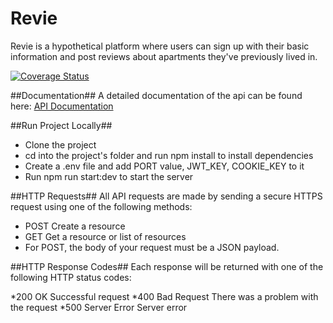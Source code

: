 # Revie
Revie is a hypothetical platform where users can sign up with their basic information and post reviews about apartments they've previously lived in. 

[![Coverage Status](https://coveralls.io/repos/github/donaldcrane/Revie/badge.svg?branch=develop)](https://coveralls.io/github/donaldcrane/Revie?branch=develop)

##Documentation##
A detailed documentation of the api can be found here: [API Documentation](https://documenter.getpostman.com/view/11971882/TWDdiYeC#fd839427-74df-409a-9668-8fb0620faa9a)

##Run Project Locally##
* Clone the project
* cd into the project's folder and run npm install to install dependencies
* Create a .env file and add PORT value, JWT_KEY, COOKIE_KEY to it
* Run npm run start:dev to start the server


##HTTP Requests##
All API requests are made by sending a secure HTTPS request using one of the following methods:

* POST Create a resource
* GET Get a resource or list of resources
* For POST, the body of your request must be a JSON payload.

##HTTP Response Codes##
Each response will be returned with one of the following HTTP status codes:

*200 OK Successful request
*400 Bad Request There was a problem with the request
*500 Server Error Server error
